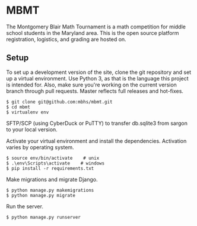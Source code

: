 # MBMT

The Montgomery Blair Math Tournament is a math competition for middle school students in the Maryland area. 
This is the open source platform registration, logistics, and grading are hosted on. 

## Setup

To set up a development version of the site, clone the git repository and set up a virtual environment. 
Use Python 3, as that is the language this project is intended for. 
Also, make sure you're working on the current version branch through pull requests.
Master reflects full releases and hot-fixes. 

```
$ git clone git@github.com:mbhs/mbmt.git
$ cd mbmt
$ virtualenv env
```

SFTP/SCP (using CyberDuck or PuTTY) to transfer db.sqlite3 from sargon to your local version.

Activate your virtual environment and install the dependencies. Activation varies by operating system.

```
$ source env/bin/activate    # unix
$ .\env\Scripts\activate    # windows 
$ pip install -r requirements.txt
```

Make migrations and migrate Django.

```
$ python manage.py makemigrations
$ python manage.py migrate
```

Run the server.

```
$ python manage.py runserver
```

